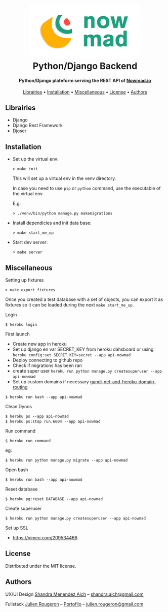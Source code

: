 <h1 align="center">
  <a href="https://nowmad.io"><img src="https://github.com/nowmad-io/hybridapp/blob/master/assets/images/logos/full_logo_horizontal.png?raw=true" alt="Nowmad" width="350"></a>
  <br>
  Python/Django Backend
  <br>
</h1>

<h4 align="center">Python/Django plateform serving the REST API of <a href="https://nowmad.io">Nowmad.io</a></h4>

<p align="center">
  <a href="#librairies">Librairies</a> •
  <a href="#installation">Installation</a> •
  <a href="#miscellaneous">Miscellaneous</a> •
  <a href="#license">License</a> •
  <a href="#authors">Authors</a>
</p>

## Librairies

* Django
* Django Rest Framework
* Djoser

## Installation

* Set up the virtual env:
  ```
  > make init
  ```
  This will set up a virtual env in the venv directory.

  In case you need to use ```pip``` or ```python``` command, use the executable of the virtual env.

  E.g:
  ```
  > ./venv/bin/python manage.py makemigrations
  ```
* Install dependicies and init data base:
  ```
  > make start_me_up
  ```
* Start dev server:
  ```
  > make server
  ```

## Miscellaneous

Setting up fixtures
```
> make export_fixtures
```
Once you created a test database with a set of objects, you can export it as fixtures so it can be loaded during the next ```make start_me_up```.

Login
```
$ heroku login
```

First launch
* Create new app in heroku
* Set up django en var SECRET_KEY from heroku dahsboard or using `heroku config:set SECRET_KEY=secret --app api-nowmad`
* Deploy connecting to github repo
* Check if migrations has been ran
* create super user `heroku run python manage.py createsuperuser --app api-nowmad`
* Set up custom domains if necessary [gandi-net-and-heroku-domain-routing](https://stackoverflow.com/questions/22854091/gandi-net-and-heroku-domain-routing)

```
$ heroku run bash --app api-nowmad
```

Clean Dynos
```
$ heroku ps --app api-nowmad
$ heroku ps:stop run.6004 --app api-nowmad
```

Run command
```
$ heroku run command
```
eg:
```
$ heroku run python manage.py migrate --app api-nowmad
```

Open bash
```
$ heroku run bash --app api-nowmad
```

Reset database
```
$ heroku pg:reset DATABASE --app api-nowmad
```

Create superuser
```
$ heroku run python manage.py createsuperuser --app api-nowmad
```

Set up SSL
* https://vimeo.com/209534466

## License

Distributed under the MIT license.

## Authors

UX/UI Design
[Shandra Menendez Aich](https://www.behance.net/Shandraich) – shandra.aich@gmail.com

Fullstack
[Julien Rougeron](https://github.com/julienr2) – [Portoflio](https://julienr2.github.io) – julien.rougeron@gmail.com
